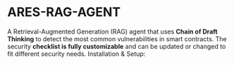 # ARES-RAG-AGENT
A Retrieval-Augmented Generation (RAG) agent that uses **Chain of Draft Thinking** to detect the most common vulnerabilities in smart contracts.   The security **checklist is fully customizable** and can be updated or changed to fit different security needs.  Installation &amp; Setup:
